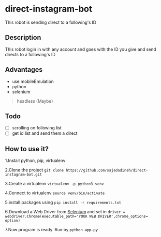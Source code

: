 # direct-instagram-bot

This robot is sending direct to a following's ID

## Description

This robot login in with any account and goes with the ID you give and send directs to a following's ID

## Advantages

- use mobileEmulation
- python
- selenium 
> headless (Maybe)

## Todo 

- [ ] scrolling on following list
- [ ] get id list and  send them a direct

## How to use it?

1.Install python, pip, virtualenv

2.Clone the project `git clone https://github.com/sajadadineh/direct-instagram-bot.git`

3.Create a virtualenv `virtualenv -p python3 venv`

4.Connect to virtualenv `source venv/bin/activate`

5.install packages using `pip install -r requirements.txt`

6.Download a Web Driver from [Selenium](https://www.selenium.dev/downloads/) and set in `driver = 
webdriver.Chrome(executable_path='YOUR WEB DRIVER',chrome_options= option)`

7.Now program is ready. Run by `python app.py`
